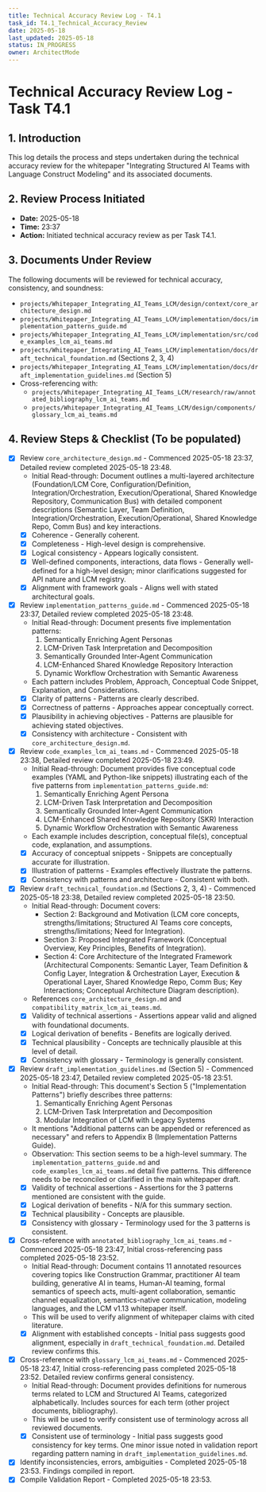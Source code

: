 ```yaml
---
title: Technical Accuracy Review Log - T4.1
task_id: T4.1_Technical_Accuracy_Review
date: 2025-05-18
last_updated: 2025-05-18
status: IN_PROGRESS
owner: ArchitectMode
---
```


# Technical Accuracy Review Log - Task T4.1

## 1. Introduction
This log details the process and steps undertaken during the technical accuracy review for the whitepaper "Integrating Structured AI Teams with Language Construct Modeling" and its associated documents.

## 2. Review Process Initiated
*   **Date:** 2025-05-18
*   **Time:** 23:37
*   **Action:** Initiated technical accuracy review as per Task T4.1.

## 3. Documents Under Review
The following documents will be reviewed for technical accuracy, consistency, and soundness:
*   `projects/Whitepaper_Integrating_AI_Teams_LCM/design/context/core_architecture_design.md`
*   `projects/Whitepaper_Integrating_AI_Teams_LCM/implementation/docs/implementation_patterns_guide.md`
*   `projects/Whitepaper_Integrating_AI_Teams_LCM/implementation/src/code_examples_lcm_ai_teams.md`
*   `projects/Whitepaper_Integrating_AI_Teams_LCM/implementation/docs/draft_technical_foundation.md` (Sections 2, 3, 4)
*   `projects/Whitepaper_Integrating_AI_Teams_LCM/implementation/docs/draft_implementation_guidelines.md` (Section 5)
*   Cross-referencing with:
    *   `projects/Whitepaper_Integrating_AI_Teams_LCM/research/raw/annotated_bibliography_lcm_ai_teams.md`
    *   `projects/Whitepaper_Integrating_AI_Teams_LCM/design/components/glossary_lcm_ai_teams.md`

## 4. Review Steps & Checklist (To be populated)
*   [X] Review `core_architecture_design.md` - Commenced 2025-05-18 23:37, Detailed review completed 2025-05-18 23:48.
    *   Initial Read-through: Document outlines a multi-layered architecture (Foundation/LCM Core, Configuration/Definition, Integration/Orchestration, Execution/Operational, Shared Knowledge Repository, Communication Bus) with detailed component descriptions (Semantic Layer, Team Definition, Integration/Orchestration, Execution/Operational, Shared Knowledge Repo, Comm Bus) and key interactions.
    *   [X] Coherence - Generally coherent.
    *   [X] Completeness - High-level design is comprehensive.
    *   [X] Logical consistency - Appears logically consistent.
    *   [X] Well-defined components, interactions, data flows - Generally well-defined for a high-level design; minor clarifications suggested for API nature and LCM registry.
    *   [X] Alignment with framework goals - Aligns well with stated architectural goals.
*   [X] Review `implementation_patterns_guide.md` - Commenced 2025-05-18 23:37, Detailed review completed 2025-05-18 23:48.
    *   Initial Read-through: Document presents five implementation patterns:
        1.  Semantically Enriching Agent Personas
        2.  LCM-Driven Task Interpretation and Decomposition
        3.  Semantically Grounded Inter-Agent Communication
        4.  LCM-Enhanced Shared Knowledge Repository Interaction
        5.  Dynamic Workflow Orchestration with Semantic Awareness
    *   Each pattern includes Problem, Approach, Conceptual Code Snippet, Explanation, and Considerations.
    *   [X] Clarity of patterns - Patterns are clearly described.
    *   [X] Correctness of patterns - Approaches appear conceptually correct.
    *   [X] Plausibility in achieving objectives - Patterns are plausible for achieving stated objectives.
    *   [X] Consistency with architecture - Consistent with `core_architecture_design.md`.
*   [X] Review `code_examples_lcm_ai_teams.md` - Commenced 2025-05-18 23:38, Detailed review completed 2025-05-18 23:49.
    *   Initial Read-through: Document provides five conceptual code examples (YAML and Python-like snippets) illustrating each of the five patterns from `implementation_patterns_guide.md`:
        1.  Semantically Enriching Agent Persona
        2.  LCM-Driven Task Interpretation and Decomposition
        3.  Semantically Grounded Inter-Agent Communication
        4.  LCM-Enhanced Shared Knowledge Repository (SKR) Interaction
        5.  Dynamic Workflow Orchestration with Semantic Awareness
    *   Each example includes description, conceptual file(s), conceptual code, explanation, and assumptions.
    *   [X] Accuracy of conceptual snippets - Snippets are conceptually accurate for illustration.
    *   [X] Illustration of patterns - Examples effectively illustrate the patterns.
    *   [X] Consistency with patterns and architecture - Consistent with both.
*   [X] Review `draft_technical_foundation.md` (Sections 2, 3, 4) - Commenced 2025-05-18 23:38, Detailed review completed 2025-05-18 23:50.
    *   Initial Read-through: Document covers:
        *   Section 2: Background and Motivation (LCM core concepts, strengths/limitations; Structured AI Teams core concepts, strengths/limitations; Need for Integration).
        *   Section 3: Proposed Integrated Framework (Conceptual Overview, Key Principles, Benefits of Integration).
        *   Section 4: Core Architecture of the Integrated Framework (Architectural Components: Semantic Layer, Team Definition & Config Layer, Integration & Orchestration Layer, Execution & Operational Layer, Shared Knowledge Repo, Comm Bus; Key Interactions; Conceptual Architecture Diagram description).
    *   References `core_architecture_design.md` and `compatibility_matrix_lcm_ai_teams.md`.
    *   [X] Validity of technical assertions - Assertions appear valid and aligned with foundational documents.
    *   [X] Logical derivation of benefits - Benefits are logically derived.
    *   [X] Technical plausibility - Concepts are technically plausible at this level of detail.
    *   [X] Consistency with glossary - Terminology is generally consistent.
*   [X] Review `draft_implementation_guidelines.md` (Section 5) - Commenced 2025-05-18 23:47, Detailed review completed 2025-05-18 23:51.
    *   Initial Read-through: This document's Section 5 ("Implementation Patterns") briefly describes three patterns:
        1.  Semantically Enriching Agent Personas
        2.  LCM-Driven Task Interpretation and Decomposition
        3.  Modular Integration of LCM with Legacy Systems
    *   It mentions "Additional patterns can be appended or referenced as necessary" and refers to Appendix B (Implementation Patterns Guide).
    *   Observation: This section seems to be a high-level summary. The `implementation_patterns_guide.md` and `code_examples_lcm_ai_teams.md` detail five patterns. This difference needs to be reconciled or clarified in the main whitepaper draft.
    *   [X] Validity of technical assertions - Assertions for the 3 patterns mentioned are consistent with the guide.
    *   [X] Logical derivation of benefits - N/A for this summary section.
    *   [X] Technical plausibility - Concepts are plausible.
    *   [X] Consistency with glossary - Terminology used for the 3 patterns is consistent.
*   [X] Cross-reference with `annotated_bibliography_lcm_ai_teams.md` - Commenced 2025-05-18 23:47, Initial cross-referencing pass completed 2025-05-18 23:52.
    *   Initial Read-through: Document contains 11 annotated resources covering topics like Construction Grammar, practitioner AI team building, generative AI in teams, Human-AI teaming, formal semantics of speech acts, multi-agent collaboration, semantic channel equalization, semantics-native communication, modeling languages, and the LCM v1.13 whitepaper itself.
    *   This will be used to verify alignment of whitepaper claims with cited literature.
    *   [X] Alignment with established concepts - Initial pass suggests good alignment, especially in `draft_technical_foundation.md`. Detailed review confirms this.
*   [X] Cross-reference with `glossary_lcm_ai_teams.md` - Commenced 2025-05-18 23:47, Initial cross-referencing pass completed 2025-05-18 23:52. Detailed review confirms general consistency.
    *   Initial Read-through: Document provides definitions for numerous terms related to LCM and Structured AI Teams, categorized alphabetically. Includes sources for each term (other project documents, bibliography).
    *   This will be used to verify consistent use of terminology across all reviewed documents.
    *   [X] Consistent use of terminology - Initial pass suggests good consistency for key terms. One minor issue noted in validation report regarding pattern naming in `draft_implementation_guidelines.md`.
*   [X] Identify inconsistencies, errors, ambiguities - Completed 2025-05-18 23:53. Findings compiled in report.
*   [X] Compile Validation Report - Completed 2025-05-18 23:53.